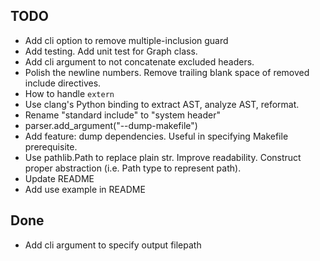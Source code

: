 ## TODO

- Add cli option to remove multiple-inclusion guard
- Add testing. Add unit test for Graph class.
- Add cli argument to not concatenate excluded headers.
- Polish the newline numbers. Remove trailing blank space of removed include directives.
- How to handle `extern`
- Use clang's Python binding to extract AST, analyze AST, reformat.
- Rename "standard include" to "system header"
- parser.add_argument("--dump-makefile")
- Add feature: dump dependencies. Useful in specifying Makefile prerequisite.
- Use pathlib.Path to replace plain str. Improve readability. Construct proper abstraction (i.e. Path type to represent path).
- Update README
- Add use example in README

## Done

- Add cli argument to specify output filepath

